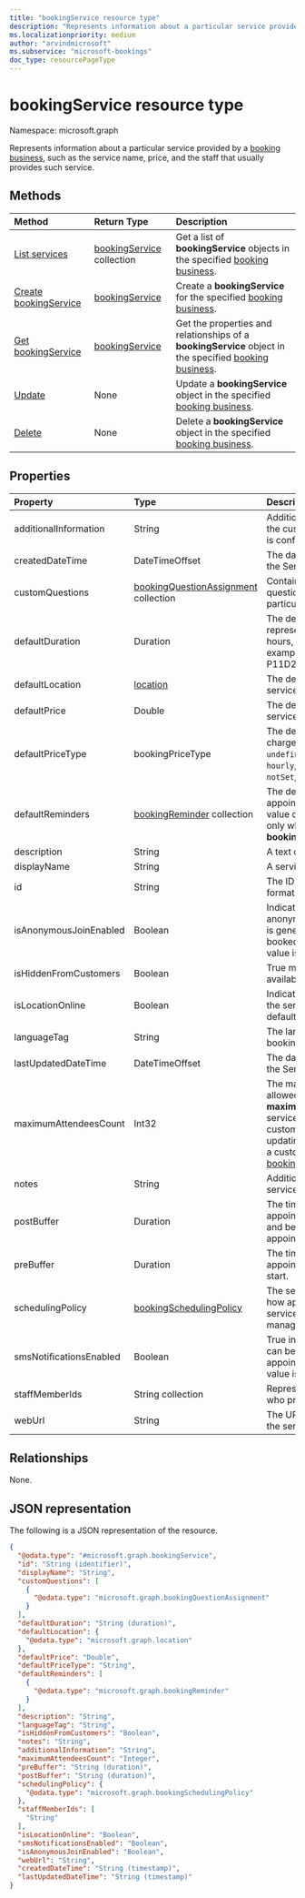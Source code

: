 ```yaml
---
title: "bookingService resource type"
description: "Represents information about a particular service provided by a booking business, such as the service name, price, and the staff that usually provides such service."
ms.localizationpriority: medium
author: "arvindmicrosoft"
ms.subservice: "microsoft-bookings"
doc_type: resourcePageType
---
```


# bookingService resource type

Namespace: microsoft.graph
 
Represents information about a particular service provided by a [booking business](bookingbusiness.md), such as the service name, price, and the staff that usually provides such service.

## Methods

| Method		   | Return Type	|Description|
|:---------------|:--------|:----------|
|[List services](../api/bookingbusiness-list-services.md) | [bookingService](bookingservice.md) collection | Get a list of **bookingService** objects in the specified [booking business](../resources/bookingbusiness.md).|
|[Create bookingService](../api/bookingbusiness-post-services.md) | [bookingService](bookingservice.md) | Create a **bookingService** for the specified [booking business](../resources/bookingbusiness.md). |
|[Get bookingService](../api/bookingservice-get.md) | [bookingService](bookingservice.md) |Get the properties and relationships of a **bookingService** object in the specified [booking business](../resources/bookingbusiness.md).|
|[Update](../api/bookingservice-update.md) | None	|Update a **bookingService** object in the specified [booking business](../resources/bookingbusiness.md). |
|[Delete](../api/bookingservice-delete.md) | None |Delete a **bookingService** object in the specified [booking business](../resources/bookingbusiness.md). |

## Properties
| Property	   | Type	|Description|
|:---------------|:--------|:----------|
|additionalInformation|String|Additional information that is sent to the customer when an appointment is confirmed.|
|createdDateTime|DateTimeOffset|The date, time and timezone when the Service was created.|
|customQuestions|[bookingQuestionAssignment](../resources/bookingquestionassignment.md) collection| Contains the set of custom questions associated with a particular service. |
|defaultDuration|Duration|The default length of the service, represented in numbers of days, hours, minutes, and seconds. For example, P11D23H59M59.999999999999S. |
|defaultLocation|[location](location.md)|The default physical location for the service.|
|defaultPrice|Double|The default monetary price for the service.|
|defaultPriceType|bookingPriceType|The default way the service is charged. Possible values are: `undefined`, `fixedPrice`, `startingAt`, `hourly`, `free`, `priceVaries`, `callUs`, `notSet`, `unknownFutureValue`.|
|defaultReminders|[bookingReminder](bookingreminder.md) collection|The default set of reminders for an appointment of this service. The value of this property is available only when reading this **bookingService** by its ID.|
|description|String|A text description for the service.|
|displayName|String|A service name.|
|id|String|The ID of that service, in a GUID format. Read-only.|
|isAnonymousJoinEnabled|Boolean|Indicates if an anonymousJoinWebUrl(webrtcUrl) is generated for the appointment booked for this service. The default value is `false`. |
|isHiddenFromCustomers|Boolean|True means this service is not available to customers for booking.|
|isLocationOnline|Boolean|Indicates that the appointments for the service are held online. The default value is `false`.|
|languageTag|String|The language of the self-service booking page.|
|lastUpdatedDateTime|DateTimeOffset|The date, time and timezone when the Service  was last updated.|
|maximumAttendeesCount|Int32|The maximum number of customers allowed in a service. If **maximumAttendeesCount** of the service is greater than 1, pass valid customer IDs while creating or updating an appointment. To create a customer, use the [Create bookingCustomer](../api/bookingbusiness-post-customers.md) operation. |
|notes|String|Additional information about this service.|
|postBuffer|Duration|The time to buffer after an appointment for this service ends, and before the next customer appointment can be booked.|
|preBuffer|Duration|The time to buffer before an appointment for this service can start.|
|schedulingPolicy|[bookingSchedulingPolicy](bookingschedulingpolicy.md)|The set of policies that determine how appointments for this type of service should be created and managed.|
|smsNotificationsEnabled|Boolean|True indicates SMS notifications can be sent to the customers for the appointment of the service. Default value is false.|
|staffMemberIds|String collection|Represents those [staff members](bookingstaffmember.md) who provide this service. |
|webUrl|String|The URL a customer uses to access the service.|

## Relationships
None.


## JSON representation

The following is a JSON representation of the resource.

<!-- {
  "blockType": "resource",
  "optionalProperties": [

  ],
  "@odata.type": "microsoft.graph.bookingService"
}-->

```json
{
  "@odata.type": "#microsoft.graph.bookingService",
  "id": "String (identifier)",
  "displayName": "String",
  "customQuestions": [
    {
      "@odata.type": "microsoft.graph.bookingQuestionAssignment"
    }
  ],
  "defaultDuration": "String (duration)",
  "defaultLocation": {
    "@odata.type": "microsoft.graph.location"
  },
  "defaultPrice": "Double",
  "defaultPriceType": "String",
  "defaultReminders": [
    {
      "@odata.type": "microsoft.graph.bookingReminder"
    }
  ],
  "description": "String",
  "languageTag": "String",
  "isHiddenFromCustomers": "Boolean",
  "notes": "String",
  "additionalInformation": "String",
  "maximumAttendeesCount": "Integer",
  "preBuffer": "String (duration)",
  "postBuffer": "String (duration)",
  "schedulingPolicy": {
    "@odata.type": "microsoft.graph.bookingSchedulingPolicy"
  },
  "staffMemberIds": [
    "String"
  ],
  "isLocationOnline": "Boolean",
  "smsNotificationsEnabled": "Boolean",
  "isAnonymousJoinEnabled": "Boolean",
  "webUrl": "String",
  "createdDateTime": "String (timestamp)",
  "lastUpdatedDateTime": "String (timestamp)"
}
```

<!-- uuid: 8fcb5dbc-d5aa-4681-8e31-b001d5168d79
2015-10-25 14:57:30 UTC -->
<!--
{
  "type": "#page.annotation",
  "description": "bookingService resource",
  "keywords": "",
  "section": "documentation",
  "tocPath": "",
  "suppressions": []
}
-->


